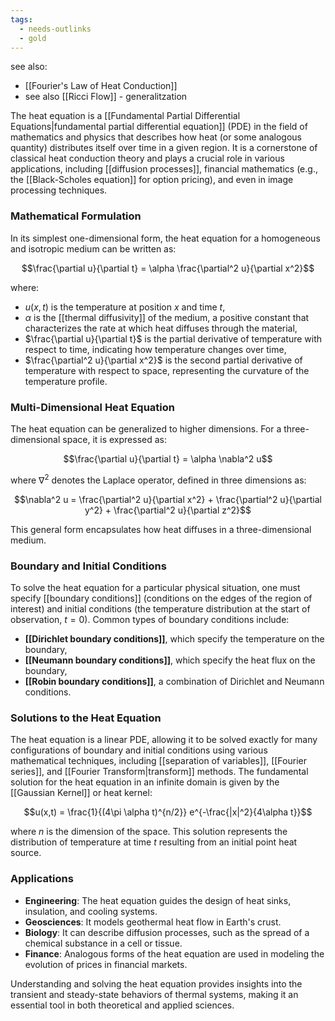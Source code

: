 ```yaml
---
tags:
  - needs-outlinks
  - gold
---
```

see also:
- [[Fourier's Law of Heat Conduction]]
- see also [[Ricci Flow]] - generalitzation

The heat equation is a [[Fundamental Partial Differential Equations|fundamental partial differential equation]] (PDE) in the field of mathematics and physics that describes how heat (or some analogous quantity) distributes itself over time in a given region. It is a cornerstone of classical heat conduction theory and plays a crucial role in various applications, including [[diffusion processes]], financial mathematics (e.g., the [[Black-Scholes equation]] for option pricing), and even in image processing techniques.

### Mathematical Formulation

In its simplest one-dimensional form, the heat equation for a homogeneous and isotropic medium can be written as:

$$\frac{\partial u}{\partial t} = \alpha \frac{\partial^2 u}{\partial x^2}$$

where:
- $u(x, t)$ is the temperature at position $x$ and time $t$,
- $\alpha$ is the [[thermal diffusivity]] of the medium, a positive constant that characterizes the rate at which heat diffuses through the material,
- $\frac{\partial u}{\partial t}$ is the partial derivative of temperature with respect to time, indicating how temperature changes over time,
- $\frac{\partial^2 u}{\partial x^2}$ is the second partial derivative of temperature with respect to space, representing the curvature of the temperature profile.

### Multi-Dimensional Heat Equation

The heat equation can be generalized to higher dimensions. For a three-dimensional space, it is expressed as:

$$\frac{\partial u}{\partial t} = \alpha \nabla^2 u$$

where $\nabla^2$ denotes the Laplace operator, defined in three dimensions as:

$$\nabla^2 u = \frac{\partial^2 u}{\partial x^2} + \frac{\partial^2 u}{\partial y^2} + \frac{\partial^2 u}{\partial z^2}$$

This general form encapsulates how heat diffuses in a three-dimensional medium.

### Boundary and Initial Conditions

To solve the heat equation for a particular physical situation, one must specify [[boundary conditions]] (conditions on the edges of the region of interest) and initial conditions (the temperature distribution at the start of observation, $t=0$). Common types of boundary conditions include:
- **[[Dirichlet boundary conditions]]**, which specify the temperature on the boundary,
- **[[Neumann boundary conditions]]**, which specify the heat flux on the boundary,
- **[[Robin boundary conditions]]**, a combination of Dirichlet and Neumann conditions.

### Solutions to the Heat Equation

The heat equation is a linear PDE, allowing it to be solved exactly for many configurations of boundary and initial conditions using various mathematical techniques, including [[separation of variables]], [[Fourier series]], and [[Fourier Transform|transform]] methods. The fundamental solution for the heat equation in an infinite domain is given by the [[Gaussian Kernel]] or heat kernel:

$$u(x,t) = \frac{1}{(4\pi \alpha t)^{n/2}} e^{-\frac{|x|^2}{4\alpha t}}$$

where $n$ is the dimension of the space. This solution represents the distribution of temperature at time $t$ resulting from an initial point heat source.

### Applications

- **Engineering**: The heat equation guides the design of heat sinks, insulation, and cooling systems.
- **Geosciences**: It models geothermal heat flow in Earth's crust.
- **Biology**: It can describe diffusion processes, such as the spread of a chemical substance in a cell or tissue.
- **Finance**: Analogous forms of the heat equation are used in modeling the evolution of prices in financial markets.

Understanding and solving the heat equation provides insights into the transient and steady-state behaviors of thermal systems, making it an essential tool in both theoretical and applied sciences.
